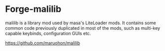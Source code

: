 # Forge-malilib

malilib is a library mod used by masa's LiteLoader mods. It contains some common code previously duplicated in most of the mods, such as multi-key capable keybinds, configuration GUIs etc.

https://github.com/maruohon/malilib
